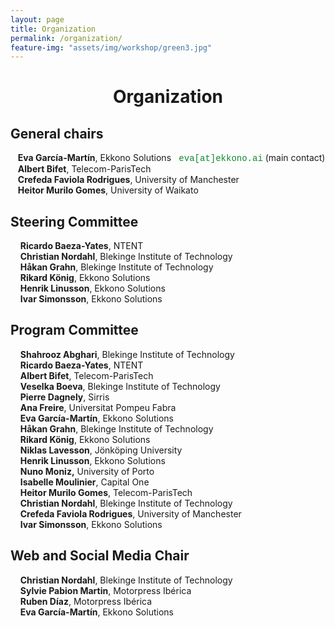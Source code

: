 ```yaml
---
layout: page
title: Organization
permalink: /organization/
feature-img: "assets/img/workshop/green3.jpg"
---
```


<h1 style="text-align: center">Organization</h1>

## General chairs

&nbsp;&nbsp;&nbsp;**Eva García-Martín**, Ekkono Solutions
<span style="font-family:courier; color:#10872F">&nbsp;eva[at]ekkono.ai</span> (main contact)   
&nbsp;&nbsp;&nbsp;**Albert Bifet**, Telecom-ParisTech  
&nbsp;&nbsp;&nbsp;**Crefeda Faviola Rodrigues**,  University of Manchester  
&nbsp;&nbsp;&nbsp;**Heitor Murilo Gomes**, University of Waikato  


## Steering Committee

&nbsp;&nbsp;&nbsp; **Ricardo Baeza-Yates**,
NTENT  
&nbsp;&nbsp;&nbsp; **Christian Nordahl**,
 Blekinge Institute of Technology  
&nbsp;&nbsp;&nbsp; **Håkan Grahn**,
Blekinge Institute of Technology  
&nbsp;&nbsp;&nbsp; **Rikard König**, Ekkono Solutions  
&nbsp;&nbsp;&nbsp; **Henrik Linusson**, Ekkono Solutions  
&nbsp;&nbsp;&nbsp; **Ivar Simonsson**, Ekkono Solutions  

## Program Committee

&nbsp;&nbsp;&nbsp; **Shahrooz Abghari**, Blekinge Institute of Technology  
&nbsp;&nbsp;&nbsp; **Ricardo Baeza-Yates**, NTENT  
&nbsp;&nbsp;&nbsp; **Albert Bifet**, Telecom-ParisTech   
&nbsp;&nbsp;&nbsp; **Veselka Boeva**, Blekinge Institute of Technology  
&nbsp;&nbsp;&nbsp; **Pierre Dagnely**, Sirris  
&nbsp;&nbsp;&nbsp; **Ana Freire**, Universitat Pompeu Fabra  
&nbsp;&nbsp;&nbsp; **Eva García-Martín**, Ekkono Solutions  
&nbsp;&nbsp;&nbsp; **Håkan Grahn**, Blekinge Institute of Technology  
&nbsp;&nbsp;&nbsp; **Rikard König**, Ekkono Solutions  
&nbsp;&nbsp;&nbsp; **Niklas Lavesson**, Jönköping University  
&nbsp;&nbsp;&nbsp; **Henrik Linusson**, Ekkono Solutions  
&nbsp;&nbsp;&nbsp; **Nuno Moniz,** University of Porto  
&nbsp;&nbsp;&nbsp; **Isabelle Moulinier**, Capital One  
&nbsp;&nbsp;&nbsp; **Heitor Murilo Gomes**, Telecom-ParisTech   
&nbsp;&nbsp;&nbsp; **Christian Nordahl**, Blekinge Institute of Technology  
&nbsp;&nbsp;&nbsp; **Crefeda Faviola Rodrigues**,  University of Manchester  
&nbsp;&nbsp;&nbsp; **Ivar Simonsson**,  Ekkono Solutions  


## Web and Social Media Chair
&nbsp;&nbsp;&nbsp; **Christian Nordahl**, Blekinge Institute of Technology  
&nbsp;&nbsp;&nbsp; **Sylvie Pabion Martin**, Motorpress Ibérica  
&nbsp;&nbsp;&nbsp; **Ruben Díaz**, Motorpress Ibérica  
&nbsp;&nbsp;&nbsp; **Eva García-Martín**, Ekkono Solutions
